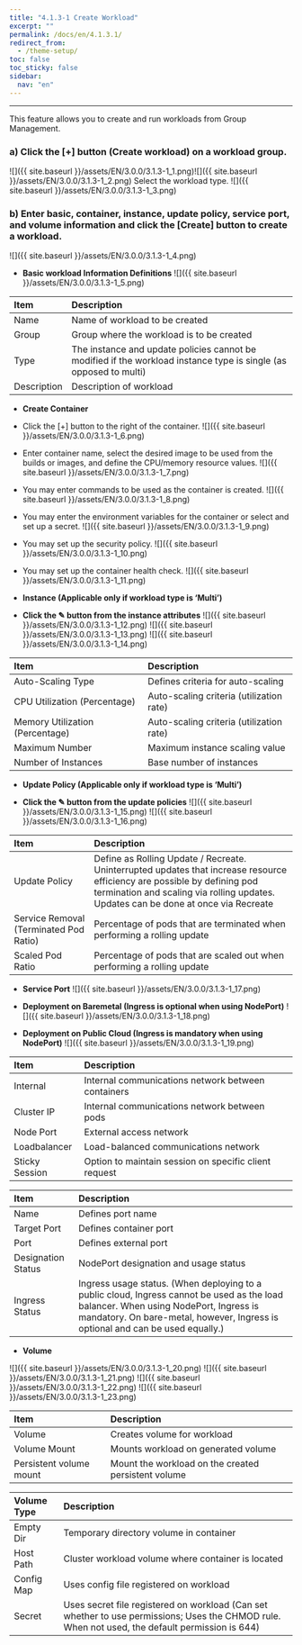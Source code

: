 ```yaml
---
title: "4.1.3-1 Create Workload"
excerpt: ""
permalink: /docs/en/4.1.3.1/
redirect_from:
  - /theme-setup/
toc: false
toc_sticky: false
sidebar:
  nav: "en"
---
```



---

This feature allows you to create and run workloads from Group Management.

### a\) Click the [+] button (Create workload) on a workload group.
![]({{ site.baseurl }}/assets/EN/3.0.0/3.1.3-1_1.png)![]({{ site.baseurl }}/assets/EN/3.0.0/3.1.3-1_2.png)
Select the workload type.
![]({{ site.baseurl }}/assets/EN/3.0.0/3.1.3-1_3.png)
### b\) Enter basic, container, instance, update policy, service port, and volume information and click the [Create] button to create a workload.
![]({{ site.baseurl }}/assets/EN/3.0.0/3.1.3-1_4.png)

* **Basic workload Information Definitions**
![]({{ site.baseurl }}/assets/EN/3.0.0/3.1.3-1_5.png)

| **Item** | **Description** |
| :--- | :--- |
| Name | Name of workload to be created |
| Group | Group where the workload is to be created |
| Type | The instance and update policies cannot be modified if the workload instance type is single \(as opposed to multi\) |
| Description | Description of workload |

* **Create Container**

* Click the [+] button to the right of the container.
![]({{ site.baseurl }}/assets/EN/3.0.0/3.1.3-1_6.png)

* Enter container name, select the desired image to be used from the builds or images, and define the CPU/memory resource values.
![]({{ site.baseurl }}/assets/EN/3.0.0/3.1.3-1_7.png)

* You may enter commands to be used as the container is created.
![]({{ site.baseurl }}/assets/EN/3.0.0/3.1.3-1_8.png)

* You may enter the environment variables for the container or select and set up a secret.
![]({{ site.baseurl }}/assets/EN/3.0.0/3.1.3-1_9.png)

* You may set up the security policy.
![]({{ site.baseurl }}/assets/EN/3.0.0/3.1.3-1_10.png)

* You may set up the container health check.
![]({{ site.baseurl }}/assets/EN/3.0.0/3.1.3-1_11.png)

* **Instance \(Applicable only if workload type is ‘Multi’\)**

* **Click the ✎ button from the instance attributes**
![]({{ site.baseurl }}/assets/EN/3.0.0/3.1.3-1_12.png)
![]({{ site.baseurl }}/assets/EN/3.0.0/3.1.3-1_13.png)
![]({{ site.baseurl }}/assets/EN/3.0.0/3.1.3-1_14.png)

| **Item** | **Description** |
| :--- | :--- |
| Auto-Scaling Type | Defines criteria for auto-scaling |
| CPU Utilization \(Percentage\) | Auto-scaling criteria \(utilization rate\) |
| Memory Utilization \(Percentage\) | Auto-scaling criteria \(utilization rate\) |
| Maximum Number | Maximum instance scaling value |
| Number of Instances | Base number of instances |


* **Update Policy \(Applicable only if workload type is ‘Multi’\)**

* **Click the ✎ button from the update policies**
![]({{ site.baseurl }}/assets/EN/3.0.0/3.1.3-1_15.png)
![]({{ site.baseurl }}/assets/EN/3.0.0/3.1.3-1_16.png)

| **Item** | **Description** |
| :--- | :--- |
| Update Policy | Define as Rolling Update / Recreate. Uninterrupted updates that increase resource efficiency are possible by defining pod termination and scaling via rolling updates. Updates can be done at once via Recreate |
| Service Removal \(Terminated Pod Ratio\) | Percentage of pods that are terminated when performing a rolling update |
| Scaled Pod Ratio | Percentage of pods that are scaled out when performing a rolling update |

* **Service Port**
![]({{ site.baseurl }}/assets/EN/3.0.0/3.1.3-1_17.png)

* **Deployment on Baremetal \(Ingress is optional when using NodePort\)**
![]({{ site.baseurl }}/assets/EN/3.0.0/3.1.3-1_18.png)

* **Deployment on Public Cloud \(Ingress is mandatory when using NodePort\)**
![]({{ site.baseurl }}/assets/EN/3.0.0/3.1.3-1_19.png)

| **Item** | **Description** |
| :--- | :--- |
| Internal | Internal communications network between containers |
| Cluster IP | Internal communications network between pods |
| Node Port | External access network |
| Loadbalancer | Load-balanced communications network |
| Sticky Session | Option to maintain session on specific client request |

| **Item** | **Description** |
| :--- | :--- |
| Name | Defines port name |
| Target Port | Defines container port |
| Port | Defines external port |
| Designation Status | NodePort designation and usage status |
| Ingress Status | Ingress usage status. \(When deploying to a public cloud, Ingress cannot be used as the load balancer. When using NodePort, Ingress is mandatory. On bare-metal, however, Ingress is optional and can be used equally.\) |

* **Volume**

![]({{ site.baseurl }}/assets/EN/3.0.0/3.1.3-1_20.png)
![]({{ site.baseurl }}/assets/EN/3.0.0/3.1.3-1_21.png)
![]({{ site.baseurl }}/assets/EN/3.0.0/3.1.3-1_22.png)
![]({{ site.baseurl }}/assets/EN/3.0.0/3.1.3-1_23.png)

| **Item** | Description |
| :--- | :--- |
| Volume | Creates volume for workload |
| Volume Mount | Mounts workload on generated volume |
| Persistent volume mount | Mount the workload on the created persistent volume |

| **Volume Type** | **Description** |
| :--- | :--- |
| Empty Dir | Temporary directory volume in container |
| Host Path | Cluster workload volume where container is located |
| Config Map | Uses config file registered on workload |
| Secret | Uses secret file registered on workload \(Can set whether to use permissions; Uses the CHMOD rule. When not used, the default permission is 644\) |
